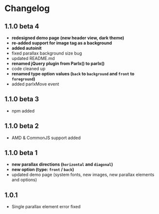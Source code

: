 # Changelog

## 1.1.0 beta 4
* **redesigned demo page (new header view, dark theme)**
* **re-added support for image tag as a background**
* **added autoinit**
* fixed parallax background size bug
* updated README.md
* **renamed jQuery plugin from Parlx() to parlx()**
* code cleaned up
* **renamed type option values (`back` to `background` and `front` to `foreground`)**
* added parlxMove event

## 1.1.0 beta 3
* npm added

## 1.1.0 beta 2
* AMD & CommonJS support added

## 1.1.0 beta 1
* **new parallax directions (`horizontal` and `diagonal`)**
* **new option (type: `front` / `back`)**
* updated demo page (system fonts, new images, new parallax elements and options)

## 1.0.1
* Single parallax element error fixed
